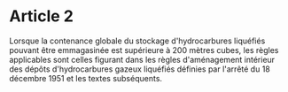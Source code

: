 # Article 2

Lorsque la contenance globale du stockage d'hydrocarbures liquéfiés pouvant être emmagasinée est supérieure à 200 mètres cubes, les règles applicables sont celles figurant dans les règles d'aménagement intérieur des dépôts d'hydrocarbures gazeux liquéfiés définies par l'arrêté du 18 décembre 1951 et les textes subséquents.
